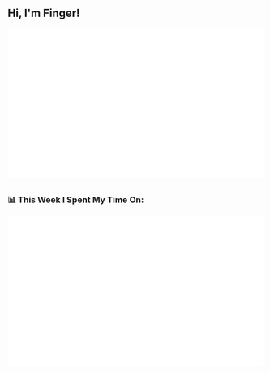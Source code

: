 <h2> Hi, I'm Finger!</h2>

<img align="right" src="https://raw.githubusercontent.com/spianmo/github-stats/master/generated/overview.svg#gh-light-mode-only">

<!-- <img align="right" height="160em" src="https://github-readme-stats-eight-theta.vercel.app/api/top-langs/?username=spianmo&layout=compact&langs_count=8&theme=algolia"/>	 -->
	
```go
package main

type Me struct {
	Name   string
	Job    string
	Code   string
	Skills string
}

func main() {
	me := &Me{
		Name:   "Finger",
		Job:    "Client-side Engineer",
		Code:   "Java, Kotlin, C#, Rust and C++ and Others",
		Skills: "Android, Security, Cross-platform client, NLP, CV, ASR ^o^",
	}
	_ = me
}
```


<h3>📊 This Week I Spent My Time On:</h3>
<img align='right' src="https://raw.githubusercontent.com/spianmo/github-stats/master/generated/languages.svg#gh-light-mode-only">

<!--START_SECTION:waka-->

```txt
Dart                           14 hrs 2 mins   ████████████░░░░░░░░░░░░░   48.33 %
C++                            3 hrs 31 mins   ███░░░░░░░░░░░░░░░░░░░░░░   12.13 %
Java                           2 hrs 48 mins   ██▒░░░░░░░░░░░░░░░░░░░░░░   09.66 %
Kotlin                         2 hrs 16 mins   ██░░░░░░░░░░░░░░░░░░░░░░░   07.83 %
XML                            2 hrs 4 mins    █▓░░░░░░░░░░░░░░░░░░░░░░░   07.16 %
```

<!--END_SECTION:waka-->
